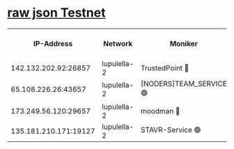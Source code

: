 [raw json Testnet](https://rpc-check.jaclalt.stavr.tech/jaclalt/rpc-jaclalt-result.json)
=

<table><tr><th>IP-Address</th><th>Network</th><th>Moniker</th><th>Latest Block Height</th><th>Earliest Block Height</th><th>Catching Up</th><th>Tx Index</th><th>Voting Power</th><th>Scan Time</th></tr><tr><td>142.132.202.92:26857</td><td>lupulella-2</td><td>TrustedPoint 🔴</td><td>6841282</td><td>6282001</td><td>False</td><td>off</td><td>5</td><td>2024-02-26T05:19:23.898914133UTC</td></tr><tr><td>65.108.226.26:43657</td><td>lupulella-2</td><td>[NODERS]TEAM_SERVICE 🟢</td><td>6841282</td><td>6282001</td><td>False</td><td>on</td><td>0</td><td>2024-02-26T05:19:24.269095154UTC</td></tr><tr><td>173.249.56.120:29657</td><td>lupulella-2</td><td>moodman 🔴</td><td>6841282</td><td>6741282</td><td>False</td><td>off</td><td>1075134</td><td>2024-02-26T05:19:23.617748626UTC</td></tr><tr><td>135.181.210.171:19127</td><td>lupulella-2</td><td>STAVR-Service 🟢</td><td>6841280</td><td>6839001</td><td>False</td><td>on</td><td>0</td><td>2024-02-26T05:19:14.891409433UTC</td></tr></table>
